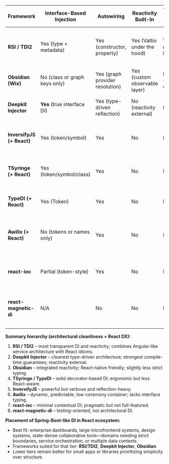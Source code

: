 | Framework                 | Interface-Based Injection     | Autowiring                      | Reactivity Built-In           | Transparent State Injection      | Decorator Support | Compile-Time Safety                | React Integration Quality                  | SSR Support | Maintenance / Maturity               | Architecture Cleanliness                                       |
| ------------------------- | ----------------------------- | ------------------------------- | ----------------------------- | -------------------------------- | ----------------- | ---------------------------------- | ------------------------------------------ | ----------- | ------------------------------------ | -------------------------------------------------------------- |
| **RSI / TDI2**            | Yes (type + metadata)         | Yes (constructor, property)     | Yes (Valtio under the hood)   | **Yes** (no manual hook)         | Yes               | Partial (Vite plugin)              | Excellent (React-native, zero boilerplate) | No          | Active / experimental                | **Very high** — service-centric, clean separation, reactive DI |
| **Obsidian (Wix)**        | No (class or graph keys only) | Yes (graph provider resolution) | Yes (custom observable layer) | Partial (requires `useObserver`) | Yes               | Partial                            | High (React + React Native)                | Yes         | Active / maintained                  | High — modular DI graph, opt-in reactivity                     |
| **Deepkit Injector**      | **Yes** (true interface DI)   | Yes (type-driven reflection)    | No (reactivity external)      | No                               | Optional          | **Strong compile-time validation** | Medium (React adapter exists)              | Yes         | Active / stable                      | **Very high** — type-first, strict, low runtime cost           |
| **InversifyJS (+ React)** | Yes (token/symbol)            | Yes                             | No                            | No                               | Yes               | Partial (runtime reflection)       | Medium (community adapters)                | Yes         | Mature / widely used                 | Medium — heavy boilerplate, strong separation                  |
| **TSyringe (+ React)**    | Yes (token/symbol/class)      | Yes                             | No                            | No                               | Yes               | Partial                            | Medium (light React glue)                  | Yes         | Mature / stable                      | Medium-high — simple, lightweight DI                           |
| **TypeDI (+ React)**      | Yes (Token<T>)                | Yes                             | No                            | No                               | Yes               | Partial                            | Medium                                     | Partial     | Moderate / somewhat slow maintenance | Medium — clean API but weaker ecosystem                        |
| **Awilix (+ React)**      | No (tokens or names only)     | Yes                             | No                            | No                               | No                | None (dynamic container)           | Medium (via Context adapters)              | Yes         | Mature / very stable                 | Medium — clear container pattern, no compile checks            |
| **react-ioc**             | Partial (token-style)         | Yes                             | No                            | No                               | No                | None                               | High (idiomatic hook use)                  | Yes         | Semi-maintained                      | Medium-high — minimal ceremony, not full DI                    |
| **react-magnetic-di**     | N/A                           | No                              | No                            | No                               | No                | N/A                                | High (for testing / Storybook)             | Yes         | Active                               | Low — compile-time dependency swapping only                    |

**Summary hierarchy (architectural cleanliness + React DX):**

1. **RSI / TDI2** – most transparent DI and reactivity; combines Angular-like service architecture with React idioms.
2. **Deepkit Injector** – cleanest type-driven architecture; strongest compile-time guarantees; reactivity external.
3. **Obsidian** – integrated reactivity; React-native friendly; slightly less strict typing.
4. **TSyringe / TypeDI** – solid decorator-based DI; ergonomic but less React-aware.
5. **InversifyJS** – powerful but verbose and reflection-heavy.
6. **Awilix** – dynamic, predictable, low-ceremony container; lacks interface typing.
7. **react-ioc** – minimal contextual DI; pragmatic but not full-featured.
8. **react-magnetic-di** – testing-oriented, not architectural DI.

**Placement of Spring-Boot-like DI in React ecosystem:**

* Best fit: enterprise dashboards, large microfrontend systems, design systems, state-dense collaborative tools—domains needing strict boundaries, service orchestration, or multiple data contexts.
* Frameworks suited for that tier: **RSI/TDI2**, **Deepkit Injector**, **Obsidian**.
* Lower tiers remain better for small apps or libraries prioritizing simplicity over structure.

